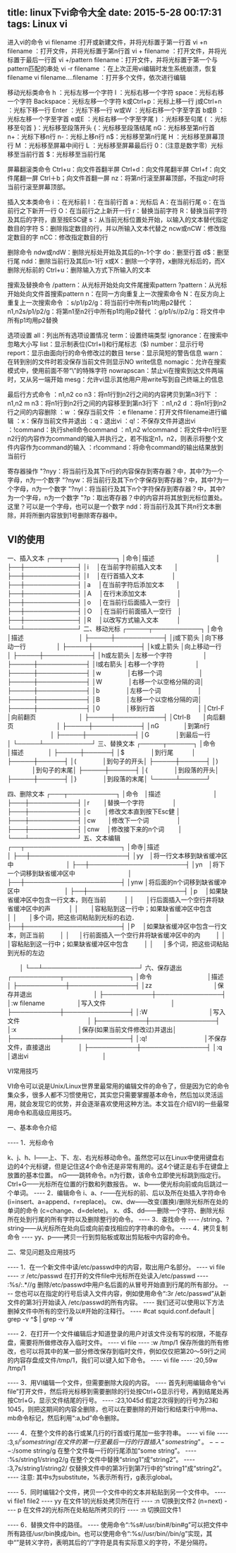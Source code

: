 title: linux下vi命令大全
date: 2015-5-28 00:17:31
tags: Linux vi
---
进入vi的命令
vi filename :打开或新建文件，并将光标置于第一行首
vi +n filename ：打开文件，并将光标置于第n行首
vi + filename ：打开文件，并将光标置于最后一行首
vi +/pattern filename：打开文件，并将光标置于第一个与pattern匹配的串处
vi -r filename ：在上次正用vi编辑时发生系统崩溃，恢复filename
vi filename....filename ：打开多个文件，依次进行编辑

移动光标类命令
h ：光标左移一个字符
l ：光标右移一个字符
space：光标右移一个字符
Backspace：光标左移一个字符
k或Ctrl+p：光标上移一行
j或Ctrl+n ：光标下移一行
Enter ：光标下移一行
w或W ：光标右移一个字至字首
b或B ：光标左移一个字至字首
e或E ：光标右移一个字至字尾
) ：光标移至句尾
( ：光标移至句首
}：光标移至段落开头
{：光标移至段落结尾
nG：光标移至第n行首
n+：光标下移n行
n-：光标上移n行
n$：光标移至第n行尾
H ：光标移至屏幕顶行
M ：光标移至屏幕中间行
L ：光标移至屏幕最后行
0：（注意是数字零）光标移至当前行首
$：光标移至当前行尾

屏幕翻滚类命令
Ctrl+u：向文件首翻半屏
Ctrl+d：向文件尾翻半屏
Ctrl+f：向文件尾翻一屏
Ctrl＋b；向文件首翻一屏
nz：将第n行滚至屏幕顶部，不指定n时将当前行滚至屏幕顶部。

插入文本类命令
i ：在光标前
I ：在当前行首
a：光标后
A：在当前行尾
o：在当前行之下新开一行
O：在当前行之上新开一行
r：替换当前字符
R：替换当前字符及其后的字符，直至按ESC键
s：从当前光标位置处开始，以输入的文本替代指定数目的字符
S：删除指定数目的行，并以所输入文本代替之
ncw或nCW：修改指定数目的字
nCC：修改指定数目的行

删除命令
ndw或ndW：删除光标处开始及其后的n-1个字
do：删至行首
d$：删至行尾
ndd：删除当前行及其后n-1行
x或X：删除一个字符，x删除光标后的，而X删除光标前的
Ctrl+u：删除输入方式下所输入的文本

搜索及替换命令
/pattern：从光标开始处向文件尾搜索pattern
?pattern：从光标开始处向文件首搜索pattern
n：在同一方向重复上一次搜索命令
N：在反方向上重复上一次搜索命令
：s/p1/p2/g：将当前行中所有p1均用p2替代
：n1,n2s/p1/p2/g：将第n1至n2行中所有p1均用p2替代
：g/p1/s//p2/g：将文件中所有p1均用p2替换

选项设置
all：列出所有选项设置情况
term：设置终端类型
ignorance：在搜索中忽略大小写
list：显示制表位(Ctrl+I)和行尾标志（$)
number：显示行号
report：显示由面向行的命令修改过的数目
terse：显示简短的警告信息
warn：在转到别的文件时若没保存当前文件则显示NO write信息
nomagic：允许在搜索模式中，使用前面不带“\”的特殊字符
nowrapscan：禁止vi在搜索到达文件两端时，又从另一端开始
mesg：允许vi显示其他用户用write写到自己终端上的信息

最后行方式命令
：n1,n2 co n3：将n1行到n2行之间的内容拷贝到第n3行下
：n1,n2 m n3：将n1行到n2行之间的内容移至到第n3行下
：n1,n2 d ：将n1行到n2行之间的内容删除
：w ：保存当前文件
：e filename：打开文件filename进行编辑
：x：保存当前文件并退出
：q：退出vi
：q!：不保存文件并退出vi
：!command：执行shell命令command
：n1,n2 w!command：将文件中n1行至n2行的内容作为command的输入并执行之，若不指定n1，n2，则表示将整个文件内容作为command的输入
：r!command：将命令command的输出结果放到当前行

寄存器操作
"?nyy：将当前行及其下n行的内容保存到寄存器？中，其中?为一个字母，n为一个数字
"?nyw：将当前行及其下n个字保存到寄存器？中，其中?为一个字母，n为一个数字
"?nyl：将当前行及其下n个字符保存到寄存器？中，其中?为一个字母，n为一个数字
"?p：取出寄存器？中的内容并将其放到光标位置处。这里？可以是一个字母，也可以是一个数字
ndd：将当前行及其下共n行文本删除，并将所删内容放到1号删除寄存器中。

VI的使用
--------------------------------------------------------------------------------

一、插入文本
┌──┬────────────┐
│命令│描述　　　　　　　　　　│
├──┼────────────┤
│i 　│在当前字符前插入文本　　│
├──┼────────────┤
│I 　│在行首插入文本 　　　 　│
├──┼────────────┤
│a 　│在当前字符后添加文本　　│
├──┼────────────┤
│A 　│在行末添加文本　　　　　│
├──┼────────────┤
│o 　│在当前行后面插入一空行　│
├──┼────────────┤
│O 　│在当前行前面插入一空行　│
├──┼────────────┤
│R 　│以改写方式输入文本　　　│
└──┴────────────┘
二、移动光标
┌─────┬───────────┐
│命令　　　│描述　　　　　　　　　│
├─────┼───────────┤
│j或下箭头 │向下移动一行　　　　　│
├─────┼───────────┤
│k或上箭头 │向上移动一行　　　　　│
├─────┼───────────┤
│h或左箭头 │左移一个字符　　　　　│
├─────┼───────────┤
│l或右箭头 │右移一个字符　　　　　│
├─────┼───────────┤
│w 　　　　│右移一个词　　　　　　│
├─────┼───────────┤
│W 　　　　│右移一个以空格分隔的词│
├─────┼───────────┤
│b 　　　　│左移一个词　　　　　　│
├─────┼───────────┤
│B 　　　　│左移一个以空格分隔的词│
├─────┼───────────┤
│0 　　　　│移到行首　　　　　　　│
│Ctrl-F　　│向前翻页　　　　　　　│
├─────┼───────────┤
│Ctrl-B　　│向后翻页　　　　　　　│
├─────┼───────────┤
│nG　　　　│到第n行 　　　　　　　│
├─────┼───────────┤
│G 　　　　│到最后一行　　　　　　│
└─────┴───────────┘
三、替换文本
┌─────┬──────┐
│命令　　　│描述　　　　│
├─────┼──────┤
│$ 　　　　│到行尾　　　│
├─────┼──────┤
│( 　　　　│到句子的开头│
├─────┼──────┤
│) 　　　　│到句子的末尾│
├─────┼──────┤
│{　 　　　│到段落的开头│
├─────┼──────┤
│}　　 　　│到段落的末尾│
└─────┴──────┘

四、删除文本
┌───┬───────────┐
│命令　│描述 　　　　　　 　　│
├───┼───────────┤
│r 　　│替换一个字符 　　　　 │
├───┼───────────┤
│c 　　│修改文本直到按下Esc健 │
├───┼───────────┤
│cw　　│修改下一个词 　　　 　│
├───┼───────────┤
│cnw　 │修改接下来的n个词 　　│
└───┴───────────┘
五、文本编辑
┌──┬──────────────────────┐
│命寺│描述　　　　　　　　　　　　　　　　　　　　│
├──┼──────────────────────┤
│yy　│将一行文本移到缺省缓冲区中 　　　　 　　　　│
├──┼──────────────────────┤
│yn　│将下一个词移到缺省缓冲区中 　　 　　　　　　│
├──┼──────────────────────┤
│ynw │将后面的n个词移到缺省缓冲区中　　　　 　　　│
├──┼──────────────────────┤
│p 　│如果缺省缓冲区中包含一行文本，则在当前　　　│
│　　│行后面插入一个空行井将缺省缓冲区中的声　　　│
│　　│容粘贴到这一行中；如果缺省缓冲区中包含　　　│
│　　│多个词，把这些词粘贴到光标的右边．　　　　　│
├──┼──────────────────────┤
│P 　│如果缺省缓冲区中包含一行文本，则正当前 　 　│
│ 　 │行前面插入一个空行井将缺省缓冲区中的内 　 　│
│　　│容粘贴到这一行中；如果缺省缓冲区中包含 　　 │
│ 　 │多个词，把这些词粘贴到光标的左边 　 　

　　│
└──┴──────────────────────┘
六、保存退出
┌───────────┬───────────────┐
│命令　　　　　　　　　│描述　　　　　　　　　　　　　│
├───────────┼───────────────┤
│zz　　　　　　　　　　│保存并退出　　　　　　　　　　│
├───────────┼───────────────┤
│:w filename　　　　 　│写入文件　　　　　　　　　 　 │
├───────────┼───────────────┤
│:W　　　　　　　　　　│写入文件　　　　　　　　　　　│
├───────────┼───────────────┤
│:x　　　　　　　　　　│保存(如果当前文件修改过)并退出│
├───────────┼───────────────┤
│:q!　　　　　　　　　 │不保存文件，直接退出　　 　　 │
├───────────┼───────────────┤
│:q　　　　　　　　　　│退出vi　　　　　　　　　　　　│

VI常用技巧

VI命令可以说是Unix/Linux世界里最常用的编辑文件的命令了，但是因为它的命令集众多，很多人都不习惯使用它，其实您只需要掌握基本命令，然后加以灵活运用，就会发现它的优势，并会逐渐喜欢使用这种方法。本文旨在介绍VI的一些最常用命令和高级应用技巧。

一、基本命令介绍

---- 1．光标命令

k、j、h、l——上、下、左、右光标移动命令。虽然您可以在Linux中使用键盘右边的4个光标键，但是记住这4个命令还是非常有用的。这4个键正是右手在键盘上放置的基本位置。
nG——跳转命令。n为行数，该命令立即使光标跳到指定行。
Ctrl+G——光标所在位置的行数和列数报告。
w、b——使光标向前或向后跳过一个单词。
---- 2．编辑命令
i、a、r——在光标的前、后以及所在处插入字符命令(i=insert、a=append、r=replace)。
cw、dw——改变(置换)/删除光标所在处的单词的命令 (c=change、d=delete)。
x、d$、dd——删除一个字符、删除光标所在处到行尾的所有字符以及删除整行的命令。
---- 3．查找命令
---- /string、?string——从光标所在处向后或向前查找相应的字符串的命令。
---- 4．拷贝复制命令
---- yy、p——拷贝一行到剪贴板或取出剪贴板中内容的命令。

二、常见问题及应用技巧

---- 1．在一个新文件中读/etc/passwd中的内容，取出用户名部分。
---- vi file
---- :r /etc/passwd 在打开的文件file中光标所在处读入/etc/passwd
---- :%s/:.*//g 删除/etc/passwd中用户名后面的从冒号开始直到行尾的所有部分。
---- 您也可以在指定的行号后读入文件内容，例如使用命令“:3r /etc/passwd”从新文件的第3行开始读入 /etc/passwd的所有内容。
---- 我们还可以使用以下方法删掉文件中所有的空行及以#开始的注释行。
---- #cat squid.conf.default | grep -v ^$ | grep -v ^#

---- 2．在打开一个文件编辑后才知道登录的用户对该文件没有写的权限，不能存盘，需要将所做修改存入临时文件。
---- vi file
---- :w /tmp/1 保存所做的所有修改，也可以将其中的某一部分修改保存到临时文件，例如仅仅把第20～59行之间的内容存盘成文件/tmp/1，我们可以键入如下命令。
---- vi file
---- :20,59w /tmp/1

---- 3．用VI编辑一个文件，但需要删除大段的内容。
---- 首先利用编辑命令“vi file”打开文件，然后将光标移到需要删除的行处按Ctrl+G显示行号，再到结尾处再按Ctrl+G，显示文件结尾的行号。
---- :23,1045d 假定2次得到的行号为23和1045，则把这期间的内容全删除，也可以在要删除的开始行和结束行中用ma、mb命令标记，然后利用“:a,bd”命令删除。

---- 4．在整个文件的各行或某几行的行首或行尾加一些字符串。
---- vi file
---- :3,$s/^/some string / 在文件的第一行至最后一行的行首插入“some string”。
---- :%s/$/some string/g 在整个文件每一行的行尾添加“some string”。
---- :%s/string1/string2/g 在整个文件中替换“string1”成“string2”。
---- :3,7s/string1/string2/ 仅替换文件中的第3行到第7行中的“string1”成“string2”。
---- 注意: 其中s为substitute，%表示所有行，g表示global。

---- 5．同时编辑2个文件，拷贝一个文件中的文本并粘贴到另一个文件中。
---- vi file1 file2
---- yy 在文件1的光标处拷贝所在行
---- :n 切换到文件2 (n=next)
---- p 在文件2的光标所在处粘贴所拷贝的行
---- :n 切换回文件1

---- 6．替换文件中的路径。
---- 使用命令“:%s#/usr/bin#/bin#g”可以把文件中所有路径/usr/bin换成/bin。也可以使用命令“:%s//usr/bin//bin/g”实现，其中“”是转义字符，表明其后的“/”字符是具有实际意义的字符，不是分隔符。
